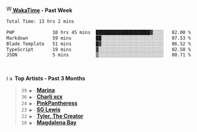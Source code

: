 <img src="https://github.com/dxnter/dxnter/assets/17434202/67b21fa4-d36d-46f9-9dec-f23d976b00ef" alt="WakaTime Logo" width="14" height="18"/><a href="https://wakatime.com/@dxnter" target="_blank"><strong> WakaTime</strong></a><strong> - Past Week</strong>

<!--START_SECTION:waka-->

```txt
Total Time: 13 hrs 2 mins

PHP              10 hrs 45 mins  ████████████████████▓░░░░   82.00 %
Markdown         59 mins         ██░░░░░░░░░░░░░░░░░░░░░░░   07.53 %
Blade Template   51 mins         █▓░░░░░░░░░░░░░░░░░░░░░░░   06.52 %
TypeScript       19 mins         ▓░░░░░░░░░░░░░░░░░░░░░░░░   02.50 %
JSON             5 mins          ▒░░░░░░░░░░░░░░░░░░░░░░░░   00.71 %
```

<!--END_SECTION:waka-->

<br/>

<!--START_LASTFM_ARTISTS:{"period": "3month", "rows": 6}-->
<a href="https://last.fm" target="_blank"><img src="https://user-images.githubusercontent.com/17434202/215290617-e793598d-d7c9-428f-9975-156db1ba89cc.svg" alt="Last.fm Logo" width="18" height="13"/></a> **Top Artists - Past 3 Months**

> `39 ▶️` ∙ **[Marina](https://www.last.fm/music/Marina)**<br/>
> `36 ▶️` ∙ **[Charli xcx](https://www.last.fm/music/Charli+xcx)**<br/>
> `24 ▶️` ∙ **[PinkPantheress](https://www.last.fm/music/PinkPantheress)**<br/>
> `23 ▶️` ∙ **[SG Lewis](https://www.last.fm/music/SG+Lewis)**<br/>
> `22 ▶️` ∙ **[Tyler, The Creator](https://www.last.fm/music/Tyler,+The+Creator)**<br/>
> `18 ▶️` ∙ **[Magdalena Bay](https://www.last.fm/music/Magdalena+Bay)**<br/>
<!--END_LASTFM_ARTISTS-->
